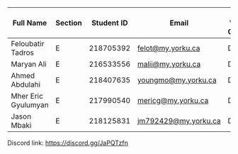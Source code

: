 | Full Name           | Section | Student ID | Email                | Best Way to Contact | Discord Username |
| ------------------- | ------- | ---------- | -------------------- | ------------------- | ---------------- |
| Feloubatir Tadros   | E       | 218705392  | felot@my.yorku.ca    | Discord             | notfelo          |
| Maryan Ali          | E       | 216533556  | malii@my.yorku.ca    | Discord             | .nova            |
| Ahmed Abdulahi      | E       | 218407635  | youngmo@my.yorku.ca  | Discord             | boogie0040       |
| Mher Eric Gyulumyan | E       | 217990540  | mericg@my.yorku.ca   | Discord             | BigTimeRushFan88 |
| Jason Mbaki         | E       | 218125831  | jm792429@my.yorku.ca | Discord             | mbaki_35         |

Discord link: https://discord.gg/JaPQTzfn
